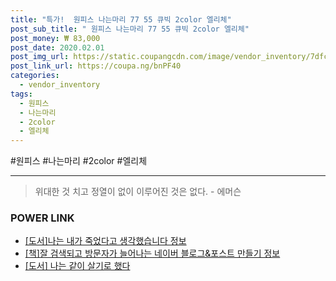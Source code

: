 ```yaml
--- 
title: "특가!  원피스 나는마리 77 55 큐빅 2color 엘리체" 
post_sub_title: " 원피스 나는마리 77 55 큐빅 2color 엘리체" 
post_money: ₩ 83,000 
post_date: 2020.02.01 
post_img_url: https://static.coupangcdn.com/image/vendor_inventory/7dfc/a45c1f316a5e4ff34b8f40fe2f98ce7bf051fbca0c13d8714ea7074f5533.jpg 
post_link_url: https://coupa.ng/bnPF40 
categories: 
  - vendor_inventory 
tags: 
  - 원피스 
  - 나는마리 
  - 2color 
  - 엘리체 
--- 
```

  #원피스 #나는마리 #2color #엘리체 
<hr> 

> 위대한 것 치고 정열이 없이 이루어진 것은 없다. - 에머슨 


### POWER LINK

* <a href="https://blog.naver.com/fasyy4321/221769477909" target="_blank">[도서]나는 내가 죽었다고 생각했습니다 정보</a>
* <a href="https://blog.naver.com/fasyy4321/221760243043" target="_blank">[책]잘 검색되고 방문자가 늘어나는 네이버 블로그&포스트 만들기 정보</a>
* <a href="https://blog.naver.com/an0733/221792344885" target="_blank">[도서] 나는 같이 살기로 했다</a>
